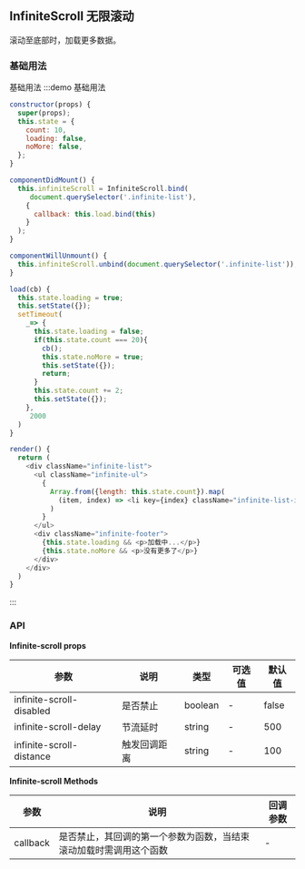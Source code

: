 ## InfiniteScroll 无限滚动

滚动至底部时，加载更多数据。


### 基础用法
基础用法
:::demo 基础用法
```js
constructor(props) {
  super(props);
  this.state = {
    count: 10,
    loading: false,
    noMore: false,
  };
}

componentDidMount() {
  this.infiniteScroll = InfiniteScroll.bind(
     document.querySelector('.infinite-list'),
    {
      callback: this.load.bind(this)
    }
  );
}

componentWillUnmount() {
  this.infiniteScroll.unbind(document.querySelector('.infinite-list'));
}

load(cb) {
  this.state.loading = true;
  this.setState({});
  setTimeout(
    _=> {
      this.state.loading = false;
      if(this.state.count === 20){
        cb();
        this.state.noMore = true;
        this.setState({});
        return;
      }            
      this.state.count += 2;
      this.setState({});
    },
     2000
  )
}

render() {
  return (
    <div className="infinite-list">
      <ul className="infinite-ul">
        {
          Array.from({length: this.state.count}).map(
            (item, index) => <li key={index} className="infinite-list-item">{index}</li>
          )
        }
      </ul>
      <div className="infinite-footer">
        {this.state.loading && <p>加载中...</p>}
        {this.state.noMore && <p>没有更多了</p>}
      </div>
    </div>
  )
}
```
:::


### API

**Infinite-scroll props**

| 参数      | 说明          | 类型      | 可选值                           | 默认值  |
|---------- |-------------- |---------- |--------------------------------  |-------- |
| infinite-scroll-disabled | 是否禁止 | boolean | - | false |
| infinite-scroll-delay | 节流延时 | string | - | 500 |
| infinite-scroll-distance | 触发回调距离 | string | - | 100 |

**Infinite-scroll Methods**

| 参数      | 说明          | 回调参数 |
|---------- |-------------- |-------------- |
| callback | 是否禁止，其回调的第一个参数为函数，当结束滚动加载时需调用这个函数 | - |


